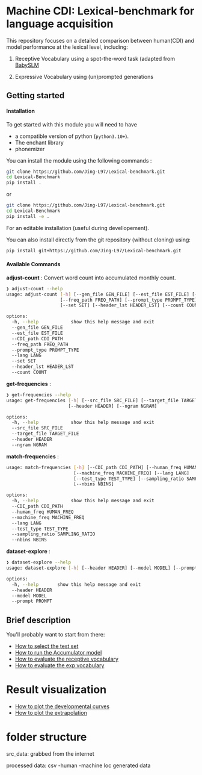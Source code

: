 # Machine CDI: Lexical-benchmark for language acquisition

This repository focuses on a detailed comparison between human(CDI) and model performance at the lexical level, including: 

1) Receptive Vocabulary using a spot-the-word task (adapted from [BabySLM](https://github.com/MarvinLvn/BabySLM)

2) Expressive Vocabulary using (un)prompted generations


## Getting started


#### Installation

To get started with this module you will need to have 


- a compatible version of python (`python3.10+`).
- The enchant library
- phonemizer

You can install the module using the following commands :

```bash
git clone https://github.com/Jing-L97/Lexical-benchmark.git
cd Lexical-Benchmark
pip install .
```

or 

```bash
git clone https://github.com/Jing-L97/Lexical-benchmark.git
cd Lexical-Benchmark
pip install -e .
```

For an editable installation (useful during devellopement).


You can also install directly from the git repository (without cloning) using:

```bash
pip install git+https://github.com/Jing-L97/Lexical-benchmark.git
```

#### Available Commands

**adjust-count** : Convert word count into accumulated monthly count.

```bash
❯ adjust-count --help
usage: adjust-count [-h] [--gen_file GEN_FILE] [--est_file EST_FILE] [--CDI_path CDI_PATH]
                    [--freq_path FREQ_PATH] [--prompt_type PROMPT_TYPE] [--lang LANG]
                    [--set SET] [--header_lst HEADER_LST] [--count COUNT]

options:
  -h, --help            show this help message and exit
  --gen_file GEN_FILE
  --est_file EST_FILE
  --CDI_path CDI_PATH
  --freq_path FREQ_PATH
  --prompt_type PROMPT_TYPE
  --lang LANG
  --set SET
  --header_lst HEADER_LST
  --count COUNT
```


**get-frequencies** : 

```bash
❯ get-frequencies --help
usage: get-frequencies [-h] [--src_file SRC_FILE] [--target_file TARGET_FILE]
                       [--header HEADER] [--ngram NGRAM]

options:
  -h, --help            show this help message and exit
  --src_file SRC_FILE
  --target_file TARGET_FILE
  --header HEADER
  --ngram NGRAM
```

**match-frequencies** :

```bash
usage: match-frequencies [-h] [--CDI_path CDI_PATH] [--human_freq HUMAN_FREQ]
                         [--machine_freq MACHINE_FREQ] [--lang LANG]
                         [--test_type TEST_TYPE] [--sampling_ratio SAMPLING_RATIO]
                         [--nbins NBINS]

options:
  -h, --help            show this help message and exit
  --CDI_path CDI_PATH
  --human_freq HUMAN_FREQ
  --machine_freq MACHINE_FREQ
  --lang LANG
  --test_type TEST_TYPE
  --sampling_ratio SAMPLING_RATIO
  --nbins NBINS
  ```

**dataset-explore** :

```bash
❯ dataset-explore --help
usage: dataset-explore [-h] [--header HEADER] [--model MODEL] [--prompt PROMPT]

options:
  -h, --help       show this help message and exit
  --header HEADER
  --model MODEL
  --prompt PROMPT
```


## Brief description

You'll probably want to start from there:
- [How to select the test set](docs/select_test.md)
- [How to run the Accumulator model](docs/accum.md)
- [How to evaluate the receptive vocabulary](docs/recep.md)
- [How to evaluate the exp vocabulary](docs/exp.md)

# Result visualization
- [How to plot the developmental curves](docs/plot_fig.md)
- [How to plot the extrapolation](docs/plot_extra.md)


# folder structure
src_data: grabbed from the internet
            
processed data: csv
    -human
    -machine
        loc
        generated data




